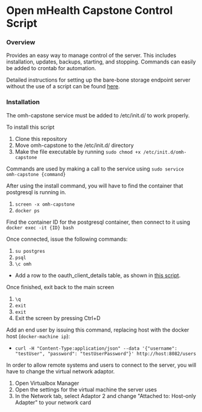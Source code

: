 # Open mHealth Capstone Control Script

### Overview

Provides an easy way to manage control of the server. This includes installation, updates, backups, starting, and stopping.
Commands can easily be added to crontab for automation.

Detailed instructions for setting up the bare-bone storage endpoint server without the use of a script can be found [here](https://github.com/openmhealth/omh-dsu-ri).

### Installation

The omh-capstone service must be added to /etc/init.d/ to work properly.

To install this script

1. Clone this repository
1. Move omh-capstone to the /etc/init.d/ directory
1. Make the file executable by running `sudo chmod +x /etc/init.d/omh-capstone`

Commands are used by making a call to the service using `sudo service omh-capstone {command}`

After using the install command, you will have to find the container that postgresql is running in.

1. `screen -x omh-capstone`
1. `docker ps`

Find the container ID for the postgresql container, then connect to it using `docker exec -it {ID} bash`

Once connected, issue the following commands:

1. `su postgres`
1. `psql`
1. `\c omh`
  * Add a row to the oauth_client_details table, as shown in [this script](https://github.com/openmhealth/omh-dsu-ri/blob/master/resources/rdbms/common/oauth2-sample-data.sql).

Once finished, exit back to the main screen

1. `\q`
1. `exit`
1. `exit`
1. Exit the screen by pressing Ctrl+D

Add an end user by issuing this command, replacing host with the docker host (`docker-machine ip`):

* `curl -H "Content-Type:application/json" --data '{"username": "testUser", "password": "testUserPassword"}' http://host:8082/users`

In order to allow remote systems and users to connect to the server, you will have to change the virtual network adaptor.

1. Open Virtualbox Manager
1. Open the settings for the virtual machine the server uses
1. In the Network tab, select Adaptor 2 and change "Attached to: Host-only Adapter" to your network card
